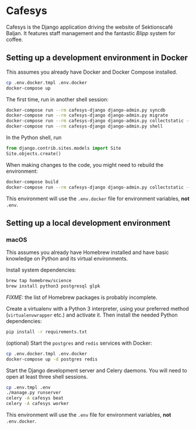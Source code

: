 # Cafesys
Cafesys is the Django application driving the website of Sektionscafé Baljan. It features staff management and the
fantastic *Blipp* system for coffee.

## Setting up a development environment in Docker
This assumes you already have Docker and Docker Compose installed.
```sh
cp .env.docker.tmpl .env.docker
docker-compose up
```

The first time, run in another shell session:
```sh
docker-compose run --rm cafesys-django django-admin.py syncdb
docker-compose run --rm cafesys-django django-admin.py migrate
docker-compose run --rm cafesys-django django-admin.py collectstatic --noinput
docker-compose run --rm cafesys-django django-admin.py shell
```

In the Python shell, run
```python
from django.contrib.sites.models import Site
Site.objects.create()
```

When making changes to the code, you might need to rebuild the environment:
```sh
docker-compose build
docker-compose run --rm cafesys-django django-admin.py collectstatic --noinput
```

This environment will use the `.env.docker` file for environment variables, **not** `.env`.

## Setting up a local development environment

### macOS
This assumes you already have Homebrew installed and have basic knowledge on Python and its virtual environments.

Install system dependencies:
```sh
brew tap homebrew/science
brew install python3 postgresql glpk
```
*FIXME:* the list of Homebrew packages is probably incomplete.

Create a virtualenv with a Python 3 interpreter, using your preferred method (`virtualenvwrapper` etc.) and activate it.
Then install the needed Python dependencies:
```sh
pip install -r requirements.txt
```

(optional) Start the `postgres` and `redis` services with Docker:
```sh
cp .env.docker.tmpl .env.docker
docker-compose up -d postgres redis
```

Start the Django development server and Celery daemons. You will need to open at least three shell sessions.
```sh
cp .env.tmpl .env
./manage.py runserver
celery -A cafesys beat
celery -A cafesys worker
```

This environment will use the `.env` file for environment variables, **not** `.env.docker`.
